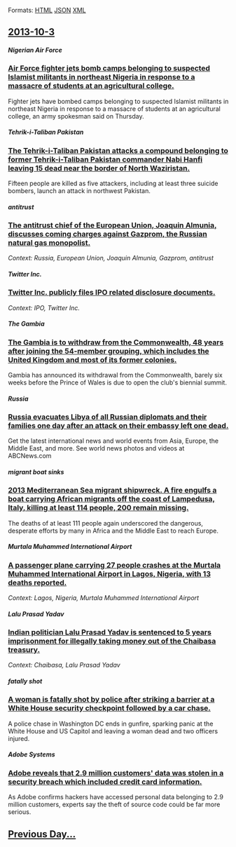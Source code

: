 
Formats: [HTML](2013/10/3/index.html)  [JSON](2013/10/3/index.json)  [XML](2013/10/3/index.xml)  

## [2013-10-3](/news/2013/10/3/index.md)

##### Nigerian Air Force
### [Air Force fighter jets bomb camps belonging to suspected Islamist militants in northeast Nigeria in response to a massacre of students at an agricultural college. ](/news/2013/10/3/air-force-fighter-jets-bomb-camps-belonging-to-suspected-islamist-militants-in-northeast-nigeria-in-response-to-a-massacre-of-students-at-an.md)
Fighter jets have bombed camps belonging to suspected Islamist militants in northeast Nigeria in response to a massacre of students at an agricultural college, an army spokesman said on Thursday.

##### Tehrik-i-Taliban Pakistan
### [The Tehrik-i-Taliban Pakistan attacks a compound belonging to former Tehrik-i-Taliban Pakistan commander Nabi Hanfi leaving 15 dead near the border of North Waziristan. ](/news/2013/10/3/the-tehrik-i-taliban-pakistan-attacks-a-compound-belonging-to-former-tehrik-i-taliban-pakistan-commander-nabi-hanfi-leaving-15-dead-near-the.md)
Fifteen people are killed as five attackers, including at least three suicide bombers, launch an attack in northwest Pakistan.

##### antitrust
### [The antitrust chief of the European Union, Joaquin Almunia, discusses coming charges against Gazprom, the Russian natural gas monopolist. ](/news/2013/10/3/the-antitrust-chief-of-the-european-union-joaquin-almunia-discusses-coming-charges-against-gazprom-the-russian-natural-gas-monopolist.md)
_Context: Russia, European Union, Joaquin Almunia, Gazprom, antitrust_

##### Twitter Inc.
### [Twitter Inc. publicly files IPO related disclosure documents. ](/news/2013/10/3/twitter-inc-publicly-files-ipo-related-disclosure-documents.md)
_Context: IPO, Twitter Inc._

##### The Gambia
### [The Gambia is to withdraw from the Commonwealth, 48 years after joining the 54-member grouping, which includes the United Kingdom and most of its former colonies. ](/news/2013/10/3/the-gambia-is-to-withdraw-from-the-commonwealth-48-years-after-joining-the-54-member-grouping-which-includes-the-united-kingdom-and-most-o.md)
Gambia has announced its withdrawal from the Commonwealth, barely six weeks before the Prince of Wales is due to open the club&#039;s biennial summit.

##### Russia
### [Russia evacuates Libya of all Russian diplomats and their families one day after an attack on their embassy left one dead. ](/news/2013/10/3/russia-evacuates-libya-of-all-russian-diplomats-and-their-families-one-day-after-an-attack-on-their-embassy-left-one-dead.md)
Get the latest international news and world events from Asia, Europe, the Middle East, and more. See world news photos and videos at ABCNews.com

##### migrant boat sinks
### [2013 Mediterranean Sea migrant shipwreck. A fire engulfs a boat carrying African migrants off the coast of Lampedusa, Italy, killing at least 114 people, 200 remain missing. ](/news/2013/10/3/2013-mediterranean-sea-migrant-shipwreck-a-fire-engulfs-a-boat-carrying-african-migrants-off-the-coast-of-lampedusa-italy-killing-at-leas.md)
The deaths of at least 111 people again underscored the dangerous, desperate efforts by many in Africa and the Middle East to reach Europe.

##### Murtala Muhammed International Airport
### [A passenger plane carrying 27 people crashes at the Murtala Muhammed International Airport in Lagos, Nigeria, with 13 deaths reported. ](/news/2013/10/3/a-passenger-plane-carrying-27-people-crashes-at-the-murtala-muhammed-international-airport-in-lagos-nigeria-with-13-deaths-reported.md)
_Context: Lagos, Nigeria, Murtala Muhammed International Airport_

##### Lalu Prasad Yadav
### [Indian politician Lalu Prasad Yadav is sentenced to 5 years imprisonment for illegally taking money out of the Chaibasa treasury. ](/news/2013/10/3/indian-politician-lalu-prasad-yadav-is-sentenced-to-5-years-imprisonment-for-illegally-taking-money-out-of-the-chaibasa-treasury.md)
_Context: Chaibasa, Lalu Prasad Yadav_

##### fatally shot
### [A woman is fatally shot by police after striking a barrier at a White House security checkpoint followed by a car chase. ](/news/2013/10/3/a-woman-is-fatally-shot-by-police-after-striking-a-barrier-at-a-white-house-security-checkpoint-followed-by-a-car-chase.md)
A police chase in Washington DC ends in gunfire, sparking panic at the White House and US Capitol and leaving a woman dead and two officers injured.

##### Adobe Systems
### [Adobe reveals that 2.9 million customers' data was stolen in a security breach which included credit card information. ](/news/2013/10/3/adobe-reveals-that-2-9-million-customers-data-was-stolen-in-a-security-breach-which-included-credit-card-information.md)
As Adobe confirms hackers have accessed personal data belonging to 2.9 million customers, experts say the theft of source code could be far more serious.

## [Previous Day...](/news/2013/10/2/index.md)

